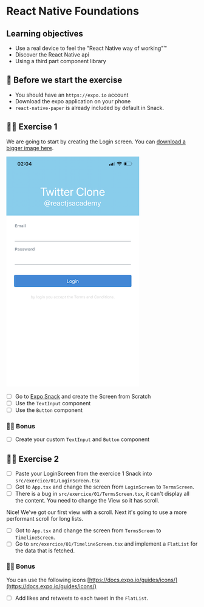 # React Native Foundations

## Learning objectives

- Use a real device to feel the "React Native way of working"™️
- Discover the React Native api
- Using a third part component library

## 🥑 Before we start the exercise

- You should have an `https://expo.io` account
- Download the expo application on your phone
- `react-native-paper` is already included by default in Snack.

## 🤸‍♀️ Exercise 1

We are going to start by creating the Login screen. You can [download a bigger image here](./login.PNG).

![Login Screen](./login-sm.PNG)

- [ ] Go to [Expo Snack](https://snack.expo.io) and create the Screen from Scratch
- [ ] Use the `TextInput` component
- [ ] Use the `Button` component

### 🏋️‍♀️ Bonus

- [ ] Create your custom `TextInput` and `Button` component

## 🤸‍♀️ Exercise 2

- [ ] Paste your LoginScreen from the exercice 1 Snack into `src/exercice/01/LoginScreen.tsx`
- [ ] Got to `App.tsx` and change the screen from `LoginScreen` to `TermsScreen`.
- [ ] There is a bug in `src/exercice/01/TermsScreen.tsx`, it can't display all the content. You need to change the View so it has scroll.

Nice! We've got our first view with a scroll.
Next it's going to use a more performant scroll for long lists.

- [ ] Got to `App.tsx` and change the screen from `TermsScreen` to `TimelineScreen`.
- [ ] Go to `src/exercice/01/TimelineScreen.tsx` and implement a `FlatList` for the data that is fetched.

### 🏋️‍♀️ Bonus

You can use the following icons [https://docs.expo.io/guides/icons/](https://docs.expo.io/guides/icons/)

- [ ] Add likes and retweets to each tweet in the `FlatList`.
